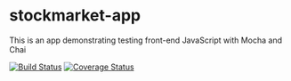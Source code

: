 # stockmarket-app
This is an app demonstrating testing front-end JavaScript with Mocha and
Chai

[![Build Status](https://travis-ci.org/dotunolusoga/stockmarket-app.svg?branch=master)](https://travis-ci.org/dotunolusoga/stockmarket-app)
[![Coverage Status](https://coveralls.io/repos/dotunolusoga/stockmarket-app/badge.svg)](https://coveralls.io/r/dotunolusoga/stockmarket-app)
